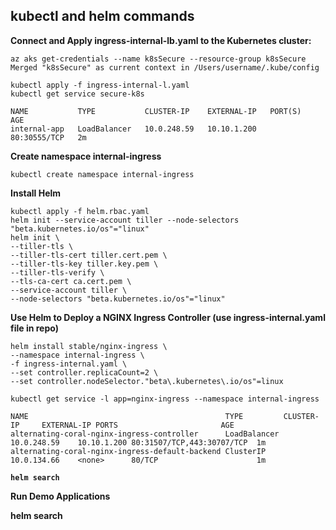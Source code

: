 ## kubectl and helm commands


<b>Connect and Apply ingress-internal-lb.yaml to the Kubernetes cluster:</b>

    az aks get-credentials --name k8sSecure --resource-group k8sSecure
    Merged "k8sSecure" as current context in /Users/username/.kube/config
    
    kubectl apply -f ingress-internal-l.yaml
    kubectl get service secure-k8s
    
    NAME           TYPE           CLUSTER-IP    EXTERNAL-IP   PORT(S)        AGE
    internal-app   LoadBalancer   10.0.248.59   10.10.1.200    80:30555/TCP   2m

<b>Create namespace internal-ingress</b>
    
    kubectl create namespace internal-ingress
    
<b>Install Helm</b>
        
    kubectl apply -f helm.rbac.yaml
    helm init --service-account tiller --node-selectors "beta.kubernetes.io/os"="linux"
    helm init \
    --tiller-tls \
    --tiller-tls-cert tiller.cert.pem \
    --tiller-tls-key tiller.key.pem \
    --tiller-tls-verify \
    --tls-ca-cert ca.cert.pem \
    --service-account tiller \
    --node-selectors "beta.kubernetes.io/os"="linux"

<b>Use Helm to Deploy a NGINX Ingress Controller (use ingress-internal.yaml file in repo)</b>
    
    helm install stable/nginx-ingress \
    --namespace internal-ingress \
    -f ingress-internal.yaml \
    --set controller.replicaCount=2 \
    --set controller.nodeSelector."beta\.kubernetes\.io/os"=linux
    
    kubectl get service -l app=nginx-ingress --namespace internal-ingress
    
    NAME                                            TYPE         CLUSTER-IP     EXTERNAL-IP PORTS                       AGE
    alternating-coral-nginx-ingress-controller      LoadBalancer 10.0.248.59    10.10.1.200 80:31507/TCP,443:30707/TCP  1m
    alternating-coral-nginx-ingress-default-backend ClusterIP    10.0.134.66    <none>      80/TCP                      1m
    
<b>
    
    helm search
    
<b>Run Demo Applications</b>






helm search
